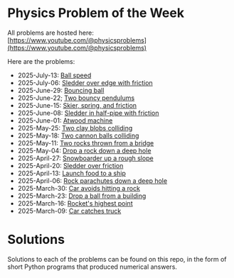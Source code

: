 # Physics Problem of the Week

All problems are hosted here: [https://www.youtube.com/@physicsproblems](https://www.youtube.com/@physicsproblems)

Here are the problems:

* 2025-July-13: [Ball speed](https://youtu.be/-pcge71mipE)
* 2025-July-06: [Sledder over edge with friction](https://youtu.be/nNtdsqTxzAs)
* 2025-June-29: [Bouncing ball](https://youtu.be/QEom6SW79Sk)
* 2025-June-22; [Two bouncy pendulums](https://youtu.be/cB-6sc0GlWY)
* 2025-June-15: [Skier, spring, and friction](https://youtu.be/MSvbtBqpPvg)
* 2025-June-08: [Sledder in half-pipe with friction](https://youtu.be/1ujUJkTgwwM)
* 2025-June-01: [Atwood machine](https://youtu.be/idhdRJ_a71M)
* 2025-May-25: [Two clay blobs colliding](https://youtu.be/C2eMeFgAFZI)
* 2025-May-18: [Two cannon balls colliding](https://youtu.be/qxSlbuK7b1I)
* 2025-May-11: [Two rocks thrown from a bridge](https://youtu.be/ClKpy4d58i4)
* 2025-May-04: [Drop a rock down a deep hole](https://youtu.be/CXLWTTEsXHs)
* 2025-April-27: [Snowboarder up a rough slope](https://youtu.be/5UcxaaTe2kk)
* 2025-April-20: [Sledder over friction](https://youtu.be/GusgTBfu_Bs)
* 2025-April-13: [Launch food to a ship](https://youtu.be/9N_PNKhsjCI)
* 2025-April-06: [Rock parachutes down a deep hole](https://youtu.be/WJVNqd7KrXM)
* 2025-March-30: [Car avoids hitting a rock](https://youtu.be/YfHASLlcEA4)
* 2025-March-23: [Drop a ball from a building](https://youtu.be/bNC4EsRiGqo)
* 2025-March-16: [Rocket's highest point](https://youtu.be/DM2-zFxytq0)
* 2025-March-09: [Car catches truck](https://youtu.be/7ovz0qu1E7c)


# Solutions

Solutions to each of the problems can be found on this repo, in the form of short Python programs that produced numerical answers.